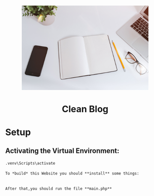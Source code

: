 <p
    align="center"
    style="text-align: center ;hieght:150px">
    <img src="static/assets/img/home-bg.jpg" style="width: 400px;">
</p>

<h1 style="text-align: center;">Clean Blog</h1>

# Setup
## Activating the Virtual Environment:
```plaintext
.venv\Scripts\activate

To *build* this Website you should **install** some things:


After that,you should run the file **main.php**

